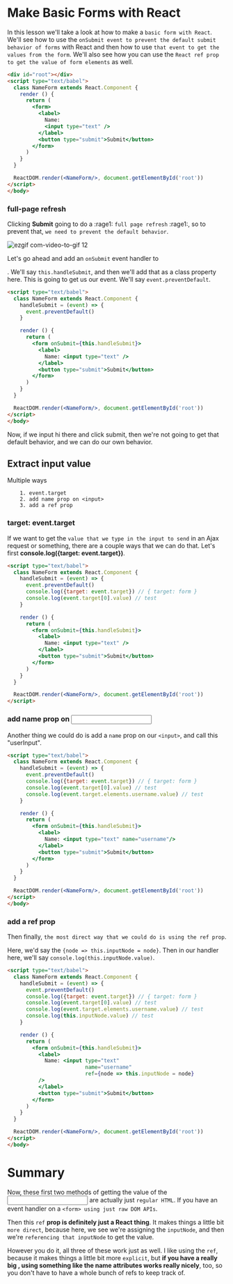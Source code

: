 # Make Basic Forms with React

In this lesson we'll take a look at how to make a `basic form with React`. We'll see how to use the `onSubmit event to prevent the default submit behavior of forms` with React and then how to use `that event to get the values from the form`. We'll also see how you can use the `React ref prop to get the value of form elements` as well.

```html
<div id="root"></div>
<script type="text/babel">
  class NameForm extends React.Component {
    render () {
      return (
        <form>
          <label>
            Name:
            <input type="text" />
          </label>
          <button type="submit">Submit</button>
        </form>
      )
    }
  }

  ReactDOM.render(<NameForm/>, document.getElementById('root'))
</script>
</body>
```

### full-page refresh

Clicking **Submit** going to do a :rage1: `full page refresh` :rage1:, so to prevent that, `we need to prevent the default behavior`.

![ezgif com-video-to-gif 12](https://user-images.githubusercontent.com/5876481/33879296-e1d86350-dee2-11e7-9774-3449bbe726be.gif)

Let's go ahead and add an `onSubmit` event handler to <form>. We'll say `this.handleSubmit`, and then we'll add that as a class property here. This is going to get us our event. We'll say `event.preventDefault`.

```html
<script type="text/babel">
  class NameForm extends React.Component {
    handleSubmit = (event) => {
      event.preventDefault()
    }

    render () {
      return (
        <form onSubmit={this.handleSubmit}>
          <label>
            Name: <input type="text" />
          </label>
          <button type="submit">Submit</button>
        </form>
      )
    }
  }

  ReactDOM.render(<NameForm/>, document.getElementById('root'))
</script>
</body>
```

Now, if we input hi there and click submit, then we're not going to get that default behavior, and we can do our own behavior.

## Extract input value
Multiple ways

        1. event.target
        2. add name prop on <input> 
        3. add a ref prop
    
### target: event.target

If we want to get the `value that we type in the input to send` in an Ajax request or something, there are a couple ways that we can do that. Let's first **console.log({target: event.target})**.

```html
<script type="text/babel">
  class NameForm extends React.Component {
    handleSubmit = (event) => {
      event.preventDefault()
      console.log({target: event.target}) // { target: form }
      console.log(event.target[0].value) // test
    }

    render () {
      return (
        <form onSubmit={this.handleSubmit}>
          <label>
            Name: <input type="text" /> 
          </label>
          <button type="submit">Submit</button>
        </form>
      )
    }
  }

  ReactDOM.render(<NameForm/>, document.getElementById('root'))
</script>
```

### add name prop on <input>

Another thing we could do is add a `name` prop on our `<input>`, and call this "userInput".

```html
<script type="text/babel">
  class NameForm extends React.Component {
    handleSubmit = (event) => {
      event.preventDefault()
      console.log({target: event.target}) // { target: form }
      console.log(event.target[0].value) // test
      console.log(event.target.elements.username.value) // test
    }

    render () {
      return (
        <form onSubmit={this.handleSubmit}>
          <label>
            Name: <input type="text" name="username"/>
          </label>
          <button type="submit">Submit</button>
        </form>
      )
    }
  }

  ReactDOM.render(<NameForm/>, document.getElementById('root'))
</script>
</body>
```
### add a ref prop

Then finally, `the most direct way that we could do is using the ref prop`.

Here, we'd say the `{node => this.inputNode = node}`. Then in our handler here, we'll say `console.log(this.inputNode.value)`.

```html
<script type="text/babel">
  class NameForm extends React.Component {
    handleSubmit = (event) => {
      event.preventDefault()
      console.log({target: event.target}) // { target: form }
      console.log(event.target[0].value) // test
      console.log(event.target.elements.username.value) // test
      console.log(this.inputNode.value) // test
    }

    render () {
      return (
        <form onSubmit={this.handleSubmit}>
          <label>
            Name: <input type="text"
                         name="username"
                         ref={node => this.inputNode = node}
          />
          </label>
          <button type="submit">Submit</button>
        </form>
      )
    }
  }

  ReactDOM.render(<NameForm/>, document.getElementById('root'))
</script>
</body>
```

# Summary
Now, these first two methods of getting the value of the <input> are actually just `regular HTML`. If you have an event handler on a `<form> using just raw DOM APIs`.

Then this `ref` **prop is definitely just a React thing**. It makes things a little bit `more direct`, because here, we see we're assigning the `inputNode`, and then we're `referencing that inputNode` to get the value.

However you do it, all three of these work just as well. I like using the `ref`, because it makes things a little bit more `explicit`, but **if you have a really big <form>, using something like the name attributes works really nicely**, too, so you don't have to have a whole bunch of refs to keep track of.
